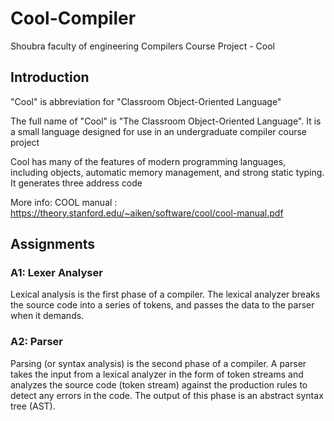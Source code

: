 # Cool-Compiler

Shoubra faculty of engineering Compilers Course Project - Cool

## Introduction

"Cool" is abbreviation for "Classroom Object-Oriented Language"

The full name of "Cool" is "The Classroom Object-Oriented Language". It is a small language designed for use in an undergraduate compiler course project

Cool has many of the features of modern programming languages, including objects, automatic memory management, and strong static typing. It generates three address code 

More info:
COOL manual : https://theory.stanford.edu/~aiken/software/cool/cool-manual.pdf

## Assignments

### A1: Lexer Analyser
Lexical analysis is the first phase of a compiler. The lexical analyzer breaks the source code into a series of tokens, and passes the data to the parser when it demands.

### A2: Parser
Parsing (or syntax analysis) is the second phase of a compiler. A parser takes the input from a lexical analyzer in the form of token streams and analyzes the source code (token stream) against the production rules to detect any errors in the code. The output of this phase is an abstract syntax tree (AST).




